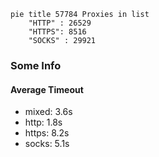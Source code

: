 
```mermaid
pie title 57784 Proxies in list
    "HTTP" : 26529
    "HTTPS": 8516
    "SOCKS" : 29921
```

### Some Info
#### Average Timeout

- mixed: 3.6s
- http: 1.8s
- https: 8.2s
- socks: 5.1s